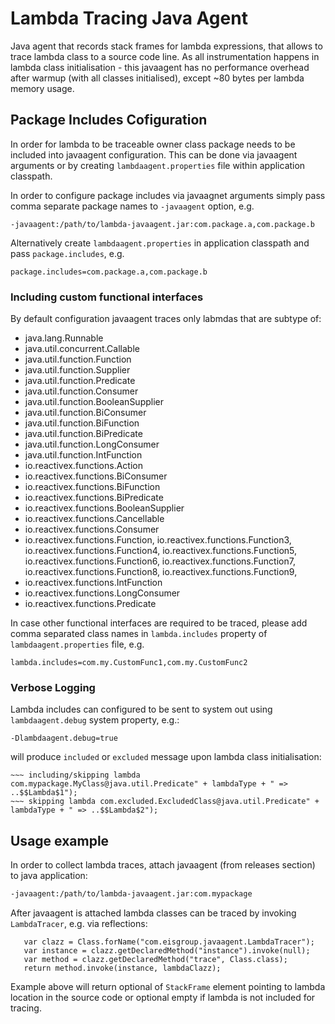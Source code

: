 # Lambda Tracing Java Agent

Java agent that records stack frames for lambda expressions, that allows to trace lambda class to a source code line. 
As all instrumentation happens in lambda class initialisation - this javaagent has no performance overhead after warmup (with all classes initialised), except ~80 bytes per lambda memory usage. 


## Package Includes Cofiguration
In order for lambda to be traceable owner class package needs to be included into javaagent configuration. This can be done
via javaagent arguments or by creating `lambdaagent.properties` file within application classpath.

In order to configure package includes via javaagnet arguments simply pass comma separate package names to `-javaagent` option, e.g.
```
-javaagent:/path/to/lambda-javaagent.jar:com.package.a,com.package.b
```

Alternatively create `lambdaagent.properties` in application classpath and pass `package.includes`, e.g.
```
package.includes=com.package.a,com.package.b
```

### Including custom functional interfaces
By default configuration javaagent traces only labmdas that are subtype of:
* java.lang.Runnable
* java.util.concurrent.Callable
* java.util.function.Function
* java.util.function.Supplier
* java.util.function.Predicate
* java.util.function.Consumer
* java.util.function.BooleanSupplier
* java.util.function.BiConsumer
* java.util.function.BiFunction
* java.util.function.BiPredicate
* java.util.function.LongConsumer
* java.util.function.IntFunction
* io.reactivex.functions.Action
* io.reactivex.functions.BiConsumer
* io.reactivex.functions.BiFunction
* io.reactivex.functions.BiPredicate
* io.reactivex.functions.BooleanSupplier
* io.reactivex.functions.Cancellable
* io.reactivex.functions.Consumer
* io.reactivex.functions.Function, io.reactivex.functions.Function3, io.reactivex.functions.Function4, io.reactivex.functions.Function5, io.reactivex.functions.Function6, io.reactivex.functions.Function7, io.reactivex.functions.Function8,  io.reactivex.functions.Function9, 
* io.reactivex.functions.IntFunction
* io.reactivex.functions.LongConsumer
* io.reactivex.functions.Predicate

In case other functional interfaces are required to be traced, please add comma separated class names in `lambda.includes` property of `lambdaagent.properties` file, e.g.
```
lambda.includes=com.my.CustomFunc1,com.my.CustomFunc2
```

### Verbose Logging
Lambda includes can configured to be sent to system out using `lambdaagent.debug` system property, e.g.:
```
-Dlambdaagent.debug=true
```
will produce `included` or `excluded` message upon lambda class initialisation:
```
~~~ including/skipping lambda com.mypackage.MyClass@java.util.Predicate" + lambdaType + " => ..$$Lambda$1");
~~~ skipping lambda com.excluded.ExcludedClass@java.util.Predicate" + lambdaType + " => ..$$Lambda$2");
```

## Usage example

In order to collect lambda traces, attach javaagent (from releases section) to java application:

```bash
-javaagent:/path/to/lambda-javaagent.jar:com.mypackage
```

After javaagent is attached lambda classes can be traced by invoking `LambdaTracer`, e.g. via reflections:
```
   var clazz = Class.forName("com.eisgroup.javaagent.LambdaTracer");
   var instance = clazz.getDeclaredMethod("instance").invoke(null);
   var method = clazz.getDeclaredMethod("trace", Class.class);
   return method.invoke(instance, lambdaClazz);
```
Example above will return optional of `StackFrame` element pointing to lambda location in the source code or optional empty if lambda is not included for tracing.
